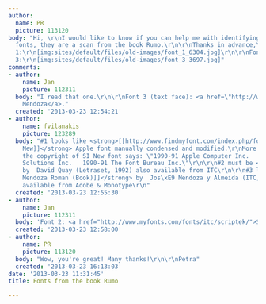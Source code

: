 ```yaml
---
author:
  name: PR
  picture: 113120
body: "Hi, \r\nI would like to know if you can help me with identifying these three
  fonts, they are a scan from the book Rumo.\r\n\r\nThanks in advance,\r\nPetra\r\n\r\n\r\nFont
  1:\r\n[img:sites/default/files/old-images/font_1_6304.jpg]\r\n\r\nFont 2:\r\n[img:sites/default/files/old-images/font_2_4163.jpg]\r\n\r\nFont
  3:\r\n[img:sites/default/files/old-images/font_3_3697.jpg]"
comments:
- author:
    name: Jan
    picture: 112311
  body: "I read that one.\r\n\r\nFont 3 (text face): <a href=\"http://www.myfonts.com/fonts/itc/mendoza-roman/\">ITC
    Mendoza</a>."
  created: '2013-03-23 12:54:21'
- author:
    name: fvilanakis
    picture: 123289
  body: "#1 looks like <strong>[[http://www.findmyfont.com/index.php/fonts/font-preview?fset=Apple&ffam=SI%20New%20-%20Regular&fid=eaa52210817d4955de38753fd31bb64e&fsize=60&text=Obenwelt%20Der%20Silberne%20Faden&wrap=2|SI
    New]]</strong> Apple font manually condensed and modified.\r\nMore specifically
    the copyright of SI New font says: \"1990-91 Apple Computer Inc.   1990-91 Type
    Solutions Inc.   1990-91 The Font Bureau Inc.\"\r\n\r\n#2 must be <strong>[[http://www.findmyfont.com/index.php/fonts/font-preview?fset=Letraset&ffam=Scriptek%20-%20Regular&fid=2c358e446161db38ac7c49006ffdd7be&fsize=60&text=Stellt%20euch%20einen%20Schrank&wrap=2|Scriptek]]</strong>
    by  David Quay (Letraset, 1992) also available from ITC\r\n\r\n#3 looks like <strong>[[http://www.findmyfont.com/index.php/fonts/font-preview?fset=ITC&ffam=Mendoza%20Roman%20OS%20ITC%20TT%20-%20Book&fid=36f6b0becabacea7f25c620314bc2049&fsize=60&text=aber%20keines%20ein%20Rumos%20Alleinh%20gemei&wrap=2|ITC
    Mendoza Roman (Book)]]</strong> by  Jos\xE9 Mendoza y Almeida (ITC, 1991) also
    available from Adobe & Monotype\r\n"
  created: '2013-03-23 12:55:30'
- author:
    name: Jan
    picture: 112311
  body: 'Font 2: <a href="http://www.myfonts.com/fonts/itc/scriptek/">Scriptek</a>.'
  created: '2013-03-23 12:58:00'
- author:
    name: PR
    picture: 113120
  body: "Wow, you're great! Many thanks!\r\n\r\nPetra"
  created: '2013-03-23 16:13:03'
date: '2013-03-23 11:31:45'
title: Fonts from the book Rumo

---
```


